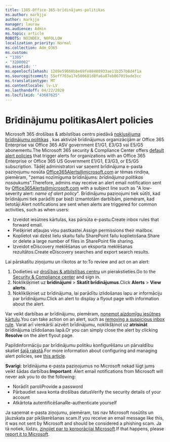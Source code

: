```yaml
---
title: 1385-Office-365-brīdinājums-politikas
ms.author: markjjo
author: markjjo
manager: lauraw
ms.audience: Admin
ms.topic: article
ROBOTS: NOINDEX, NOFOLLOW
localization_priority: Normal
ms.collection: Adm_O365
ms.custom:
- "1385"
- "3200002"
ms.assetid: ''
ms.openlocfilehash: 1209e59668bbe69fe88408933ae11b357b8d4f1a
ms.sourcegitcommit: 55eff703a17e500681d8fa6a87eb067019ade3cc
ms.translationtype: MT
ms.contentlocale: lv-LV
ms.lasthandoff: 04/22/2020
ms.locfileid: "43687625"
---
```

# <a name="alert-policies"></a><span data-ttu-id="d87fa-102">Brīdinājumu politikas</span><span class="sxs-lookup"><span data-stu-id="d87fa-102">Alert policies</span></span>

<span data-ttu-id="d87fa-103">Microsoft 365 drošības & atbilstības centrs piedāvā [noklusējuma brīdinājumu politikas](https://docs.microsoft.com/office365/securitycompliance/alert-policies#default-alert-policies) , kas aktivizē brīdinājumus organizācijām ar Office 365 Enterprise vai Office 365 ASV government E1/G1, E3/G3 vai E5/G5 abonementu.</span><span class="sxs-lookup"><span data-stu-id="d87fa-103">The Microsoft 365 security & Compliance Center offers [default alert policies](https://docs.microsoft.com/office365/securitycompliance/alert-policies#default-alert-policies) that trigger alerts for organizations with an Office 365 Enterprise or Office 365 US Government E1/G1, E3/G3, or E5/G5 subscription.</span></span> <span data-ttu-id="d87fa-104">Tādēļ administratori var saņemt brīdinājuma e-pasta paziņojumu nosūta Office365Alerts@microsoft.com ar tēmas rindiņa, piemēram, "zemas nozīmīguma brīdinājums: *brīdinājuma politikas nosaukums*".</span><span class="sxs-lookup"><span data-stu-id="d87fa-104">Therefore, admins may receive an alert email notification sent by Office365Alerts@microsoft.com with a subject line such as "A low-severity alert: *name of alert policy*".</span></span> <span data-ttu-id="d87fa-105">Brīdinājumu paziņojumi tiek sūtīti, kad brīdinājumi tiek parādīti par bieži izmantotām darbībām, piemēram, kad lietotāji:</span><span class="sxs-lookup"><span data-stu-id="d87fa-105">Alert notifications are sent when alerts are triggered for common activities, such as when users:</span></span>

- <span data-ttu-id="d87fa-106">Izveidot iesūtnes kārtulas, kas pārsūta e-pastu.</span><span class="sxs-lookup"><span data-stu-id="d87fa-106">Create inbox rules that forward email.</span></span>
- <span data-ttu-id="d87fa-107">Piešķiriet atļaujas viņu pastkastei.</span><span class="sxs-lookup"><span data-stu-id="d87fa-107">Assign permissions their mailbox.</span></span>
- <span data-ttu-id="d87fa-108">Koplietot vai dzēst lielu skaitu failu SharePoint failu koplietošana.</span><span class="sxs-lookup"><span data-stu-id="d87fa-108">Share or delete a large number of files in SharePoint file sharing.</span></span>
- <span data-ttu-id="d87fa-109">Izveidot eDiscovery meklēšanas un eksporta meklēšanas rezultātos.</span><span class="sxs-lookup"><span data-stu-id="d87fa-109">Create eDiscovery searches and export search results.</span></span>

<span data-ttu-id="d87fa-110">Lai pārskatītu ziņojumu un rīkotos ar to:</span><span class="sxs-lookup"><span data-stu-id="d87fa-110">To review and act on an alert:</span></span>

1. <span data-ttu-id="d87fa-111">Dodieties uz [drošības & atbilstības centru](https://protection.office.com) un pierakstieties.</span><span class="sxs-lookup"><span data-stu-id="d87fa-111">Go to the [Security & Compliance center](https://protection.office.com) and sign in.</span></span>
2. <span data-ttu-id="d87fa-112">Noklikšķiniet uz **brīdinājumi** > **Skatīt brīdinājumus**.</span><span class="sxs-lookup"><span data-stu-id="d87fa-112">Click **Alerts** > **View alerts**.</span></span>
3. <span data-ttu-id="d87fa-113">Noklikšķiniet uz brīdinājuma, lai parādītu izlidošanas lapu ar informāciju par brīdinājumu.</span><span class="sxs-lookup"><span data-stu-id="d87fa-113">Click an alert to display a flyout page with information about the alert.</span></span>

<span data-ttu-id="d87fa-114">Var veikt darbības ar brīdinājumu, piemēram, [noņemot aizdomīgu iesūtnes kārtulu](https://docs.microsoft.com/office365/securitycompliance/responding-to-a-compromised-email-account).</span><span class="sxs-lookup"><span data-stu-id="d87fa-114">You can take action on an alert, such as [removing a suspicious inbox rule](https://docs.microsoft.com/office365/securitycompliance/responding-to-a-compromised-email-account).</span></span> <span data-ttu-id="d87fa-115">Varat arī vienkārši aizvērt brīdinājumu, noklikšķinot uz **atrisināt** brīdinājuma izlidošanas lapā.</span><span class="sxs-lookup"><span data-stu-id="d87fa-115">Or you can simply close the alert by clicking **Resolve** on the alert flyout page.</span></span>

<span data-ttu-id="d87fa-116">Papildinformāciju par brīdinājumu politiku konfigurēšanu un pārvaldību skatiet [šajā rakstā](https://docs.microsoft.com/office365/securitycompliance/alert-policies).</span><span class="sxs-lookup"><span data-stu-id="d87fa-116">For more information about configuring and managing alert policies, see  [this article](https://docs.microsoft.com/office365/securitycompliance/alert-policies).</span></span>

<span data-ttu-id="d87fa-117">**Svarīgi**: brīdinājuma e-pasta paziņojumus no Microsoft nekad lūgt jums veikt šādas darbības:</span><span class="sxs-lookup"><span data-stu-id="d87fa-117">**Important**: Alert email notifications from Microsoft will never ask you to do the following:</span></span>

- <span data-ttu-id="d87fa-118">Norādīt paroli</span><span class="sxs-lookup"><span data-stu-id="d87fa-118">Provide a password</span></span>
- <span data-ttu-id="d87fa-119">Pārbaudiet sava konta drošības datus</span><span class="sxs-lookup"><span data-stu-id="d87fa-119">Verify the security details of your account</span></span>
- <span data-ttu-id="d87fa-120">Atkārtota autentificēšana</span><span class="sxs-lookup"><span data-stu-id="d87fa-120">Re-authenticate yourself</span></span>

<span data-ttu-id="d87fa-121">Ja saņemat e-pasta ziņojumu, piemēram, tas nav Microsoft nosūtīts un jāuzskata par pikšķerēšanas scam.</span><span class="sxs-lookup"><span data-stu-id="d87fa-121">If you receive an email message like this, it was not sent by Microsoft and should be considered a phishing scam.</span></span> <span data-ttu-id="d87fa-122">Ja tā notiek, lūdzu, [ziņojiet par to korporācijai Microsoft](https://docs.microsoft.com/office365/SecurityCompliance/report-junk-email-and-phishing-scams-in-outlook-on-the-web-eop).</span><span class="sxs-lookup"><span data-stu-id="d87fa-122">If that happens, please [report it to Microsoft](https://docs.microsoft.com/office365/SecurityCompliance/report-junk-email-and-phishing-scams-in-outlook-on-the-web-eop).</span></span>